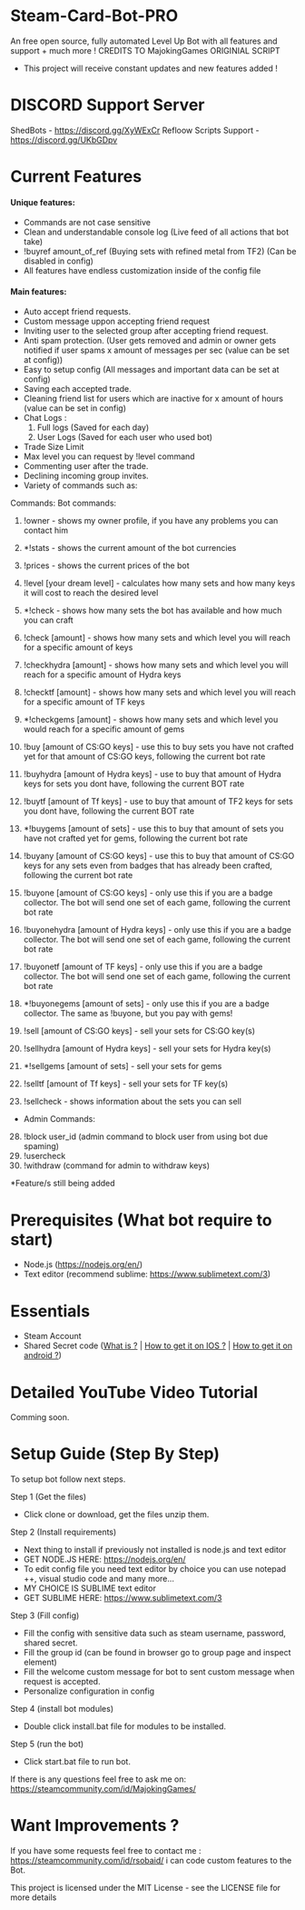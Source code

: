 # Steam-Card-Bot-PRO
An free open source, fully automated Level Up Bot with all features and support + much more !
CREDITS TO MajokingGames ORIGINIAL SCRIPT

- This project will receive constant updates and new features added !

# DISCORD Support Server

ShedBots - https://discord.gg/XyWExCr
Refloow Scripts Support - https://discord.gg/UKbGDpv

# Current Features

#### Unique features: 

- Commands are not case sensitive
- Clean and understandable console log (Live feed of all actions that bot take)
- !buyref amount_of_ref (Buying sets with refined metal from TF2) (Can be disabled in config)
- All features have endless customization inside of the config file

#### Main features: 

- Auto accept friend requests.
- Custom message uppon accepting friend request
- Inviting user to the selected group after accepting friend request.
- Anti spam protection. (User gets removed and admin or owner gets notified if user spams x amount of messages per sec (value can be set at config))
- Easy to setup config (All messages and important data can be set at config)
- Saving each accepted trade.
- Cleaning friend list for users which are inactive for x amount of hours (value can be set in config)
- Chat Logs :
    1. Full logs (Saved for each day)
    2. User Logs (Saved for each user who used bot)
- Trade Size Limit
- Max level you can request by !level command
- Commenting user after the trade.
- Declining incoming group invites.
- Variety of commands such as:

Commands:
Bot commands:
1. !owner - shows my owner profile, if you have any problems you can contact him
2. *!stats - shows the current amount of the bot currencies
3. !prices - shows the current prices of the bot

5. !level [your dream level] - calculates how many sets and how many keys it will cost to reach the desired level
6. *!check - shows how many sets the bot has available and how much you can craft
7. !check [amount] - shows how many sets and which level you will reach for a specific amount of keys
8. !checkhydra [amount] - shows how many sets and which level you will reach for a specific amount of Hydra keys
9. !checktf [amount] - shows how many sets and which level you will reach for a specific amount of TF keys
10. *!checkgems [amount] - shows how many sets and which level you would reach for a specific amount of gems

12. !buy [amount of CS:GO keys] - use this to buy sets you have not crafted yet for that amount of CS:GO keys, following the current bot rate
13. !buyhydra [amount of Hydra keys] - use to buy that amount of Hydra keys for sets you dont have, following the current BOT rate
14. !buytf [amount of Tf keys] - use to buy that amount of TF2 keys for sets you dont have, following the current BOT rate
15. *!buygems [amount of sets] - use this to buy that amount of sets you have not crafted yet for gems, following the current bot rate
16. !buyany [amount of CS:GO keys] - use this to buy that amount of CS:GO keys for any sets even from badges that has already been crafted, following the current bot rate

18. !buyone [amount of CS:GO keys] - only use this if you are a badge collector. The bot will send one set of each game, following the current bot rate
19. !buyonehydra [amount of Hydra keys] - only use this if you are a badge collector. The bot will send one set of each game, following the current bot rate
20. !buyonetf [amount of TF keys] - only use this if you are a badge collector. The bot will send one set of each game, following the current bot rate
21. *!buyonegems [amount of sets] - only use this if you are a badge collector. The same as !buyone, but you pay with gems!

23. !sell [amount of CS:GO keys] - sell your sets for CS:GO key(s)
24. !sellhydra [amount of Hydra keys] - sell your sets for Hydra key(s)
25. *!sellgems [amount of sets] - sell your sets for gems
26. !selltf [amount of Tf keys] - sell your sets for TF key(s)
27. !sellcheck - shows information about the sets you can sell

- Admin Commands:

28. !block user_id (admin command to block user from using bot due spaming)
29. !usercheck
30. !withdraw (command for admin to withdraw keys) 

*Feature/s still being added


# Prerequisites (What bot require to start)
- Node.js (https://nodejs.org/en/)
- Text editor (recommend sublime: https://www.sublimetext.com/3)

# Essentials
- Steam Account
- Shared Secret code ([What is ?](https://searchsecurity.techtarget.com/definition/shared-secret) | [How to get it on IOS ?](https://forums.backpack.tf/topic/45995-guide-how-to-get-your-shared-secret-from-ios-device-steam-mobile/) | [How to get it on android ?](https://forums.backpack.tf/topic/46354-guide-how-to-find-the-steam-identity_secret-on-an-android-phone/))

# Detailed YouTube Video Tutorial

Comming soon.

# Setup Guide (Step By Step)

To setup bot follow next steps.

Step 1 (Get the files)
- Click clone or download, get the files unzip them. 

Step 2 (Install requirements)
- Next thing to install if previously not installed is node.js and text editor
- GET NODE.JS HERE: https://nodejs.org/en/
- To edit config file you need text editor by choice you can use notepad ++, visual studio code and many more...
- MY CHOICE IS SUBLIME text editor
- GET SUBLIME HERE: https://www.sublimetext.com/3

Step 3 (Fill config)
- Fill the config with sensitive data such as steam username, password, shared secret.
- Fill the group id (can be found in browser go to group page and inspect element)
- Fill the welcome custom message for bot to sent custom message when request is accepted.
- Personalize configuration in config

Step 4 (install bot modules)
- Double click install.bat file for modules to be installed.

Step 5 (run the bot)
- Click start.bat file to run bot.

If there is any questions feel free to ask me on: https://steamcommunity.com/id/MajokingGames/

# Want Improvements ?

If you have some requests feel free to contact me : https://steamcommunity.com/id/rsobaid/ i can code custom features to the Bot.

This project is licensed under the MIT License - see the LICENSE file for more details
